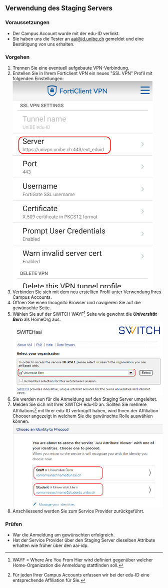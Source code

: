 ## Verwendung des Staging Servers

### Voraussetzungen

- Der Campus Account wurde mit der edu-ID verlinkt.
- Sie haben uns die Tester an aai@id.unibe.ch gemeldet und eine Bestätigung von uns erhalten.

### Vorgehen

1. Trennen Sie eine eventuell aufgebaute VPN-Verbindung.
2. Erstellen Sie in Ihrem Forticlient VPN ein neues "SSL VPN" Profil mit folgenden Einstellungen:
![VPN Profil Android](./img/vpn_profile_android.png)
3. Verbinden Sie sich mit dem neu erstellten Profil unter Verwendung Ihres Campus Accounts.
4. Öffnen Sie einen Incognito Browser und navigieren Sie auf die gewünschte Seite.
5. Wählen Sie auf der SWITCH WAYF[^1] Seite wie gewohnt die ***Universität Bern*** als HomeOrg aus.
![VPN Profil Android](./img/aai_wayf.png)
6. Sie werden nun für die Anmeldung auf den Staging Server umgeleitet.
7. Melden Sie sich mit Ihrer SWITCH edu-ID an.
Sollten Sie mehrere Affiliations[^2] mit Ihrer edu-ID verknüpft haben, wird Ihnen der Affiliation Chooser angezeigt in welchem Sie die gewünschte Rolle auswählen können.
![Affiliation Chooser](./img/affiliation_chooser.png)
8. Anschliessend werden Sie zum Service Provider zurückgeführt.

### Prüfen

- War die Anmeldung am gewünschten erfolgreich.
- Hat der Service Provider über den Staging Server dieselben Attribute erhalten wie früher über den aai-idp.


[^1]:
    WAYF = Where Are You From
    Hier wird definiert gegenüber welcher Home-Organization die Anmeldung stattfinden soll.
[^2]: Für jeden Ihrer Campus Accounts erfassen wir bei der edu-ID eine entsprechende Affiliation für Sie.